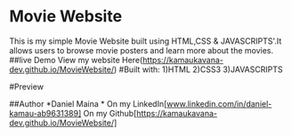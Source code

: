 # Movie Website
This is my simple Movie Website built using HTML,CSS & JAVASCRIPTS'.It allows users to browse movie posters and learn more about the movies.
##live Demo
View my website Here(https://kamaukavana-dev.github.io/MovieWebsite/)
#Built with:
1)HTML
2)CSS3
3)JAVASCRIPTS

#Preview

##Author
*Daniel Maina *
On my LinkedIn[www.linkedin.com/in/daniel-kamau-ab9631389]
On my Github[https://kamaukavana-dev.github.io/MovieWebsite/]
